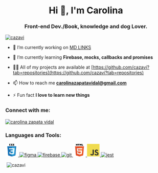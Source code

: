 <h1 align="center">Hi 👋, I'm Carolina</h1>
<h3 align="center">Front-end Dev./Book, knowledge and dog Lover.</h3>

<p align="left"> <a href="https://github.com/ryo-ma/github-profile-trophy"><img src="https://github-profile-trophy.vercel.app/?username=cazavi" alt="cazavi" /></a> </p>

- 🔭 I’m currently working on [MD LINKS](https://github.com/cazavi/SCL020-md-links)

- 🌱 I’m currently learning **Firebase, mocks, callbacks and promises**

- 👨‍💻 All of my projects are available at [https://github.com/cazavi?tab=repositories](https://github.com/cazavi?tab=repositories)

- 📫 How to reach me **carolinazapatavidal@gmail.com**

- ⚡ Fun fact **I love to learn new things**

<h3 align="left">Connect with me:</h3>
<p align="left">
<a href="https://linkedin.com/in/carolina zapata vidal" target="blank"><img align="center" src="https://raw.githubusercontent.com/rahuldkjain/github-profile-readme-generator/master/src/images/icons/Social/linked-in-alt.svg" alt="carolina zapata vidal" height="30" width="40" /></a>
</p>

<h3 align="left">Languages and Tools:</h3>
<p align="left"> <a href="https://www.w3schools.com/css/" target="_blank" rel="noreferrer"> <img src="https://raw.githubusercontent.com/devicons/devicon/master/icons/css3/css3-original-wordmark.svg" alt="css3" width="40" height="40"/> </a> <a href="https://www.figma.com/" target="_blank" rel="noreferrer"> <img src="https://www.vectorlogo.zone/logos/figma/figma-icon.svg" alt="figma" width="40" height="40"/> </a> <a href="https://firebase.google.com/" target="_blank" rel="noreferrer"> <img src="https://www.vectorlogo.zone/logos/firebase/firebase-icon.svg" alt="firebase" width="40" height="40"/> </a> <a href="https://git-scm.com/" target="_blank" rel="noreferrer"> <img src="https://www.vectorlogo.zone/logos/git-scm/git-scm-icon.svg" alt="git" width="40" height="40"/> </a> <a href="https://www.w3.org/html/" target="_blank" rel="noreferrer"> <img src="https://raw.githubusercontent.com/devicons/devicon/master/icons/html5/html5-original-wordmark.svg" alt="html5" width="40" height="40"/> </a> <a href="https://developer.mozilla.org/en-US/docs/Web/JavaScript" target="_blank" rel="noreferrer"> <img src="https://raw.githubusercontent.com/devicons/devicon/master/icons/javascript/javascript-original.svg" alt="javascript" width="40" height="40"/> </a> <a href="https://jestjs.io" target="_blank" rel="noreferrer"> <img src="https://www.vectorlogo.zone/logos/jestjsio/jestjsio-icon.svg" alt="jest" width="40" height="40"/> </a> </p>

<p>&nbsp;<img align="center" src="https://github-readme-stats.vercel.app/api?username=cazavi&show_icons=true&locale=en" alt="cazavi" /></p>
